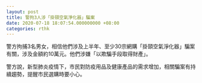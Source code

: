 ```yaml
---
layout: post
title: 警拘3人涉「掛頸空氣淨化器」騙案
date: 2020-07-18 18:07:54.000000000 +08:00
categories: rthk
---
```


警方拘捕3名男女，相信他們涉及上半年、至少30宗網購「掛頸空氣淨化器」騙案有關，涉及金額約10萬元。他們涉嫌「以欺騙手段取得財產」。

警方說，新型肺炎疫情下，市民對防疫用品及健康產品的需求增加，相關騙案有持續趨勢，提醒市民選購時要小心。
